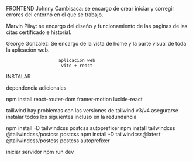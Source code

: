 FRONTEND
Johnny Cambisaca: se encargo de crear iniciar y corregir errores del entorno en el que se trabajo.

Marvin Pilay: se encargo del diseño y funcionamiento de las paginas de las citas certificado e historial.

George Gonzalez: Se encargo de la vista de home y la parte visual de toda la aplicación web.

                        aplicación web
                         vite + react

INSTALAR

dependencia adicionales

npm install react-router-dom framer-motion lucide-react

taillwind
hay problemas con las versiones de tailwind v3/v4 asegurarse instalar todos los siguientes incluso en la redundancia

npm install -D tailwindcss postcss autoprefixer
npm install tailwindcss @tailwindcss/postcss postcss
npm install -D tailwindcss@latest @tailwindcss/postcss postcss autoprefixer

iniciar servidor
npm run dev
